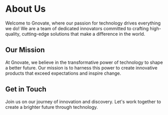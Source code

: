 # About Us

Welcome to Gnovate, where our passion for technology drives everything we do! We are a team of dedicated innovators committed to crafting high-quality, cutting-edge solutions that make a difference in the world.

## Our Mission

At Gnovate, we believe in the transformative power of technology to shape a better future. Our mission is to harness this power to create innovative products that exceed expectations and inspire change.

## Get in Touch

Join us on our journey of innovation and discovery. Let's work together to create a brighter future through technology.

